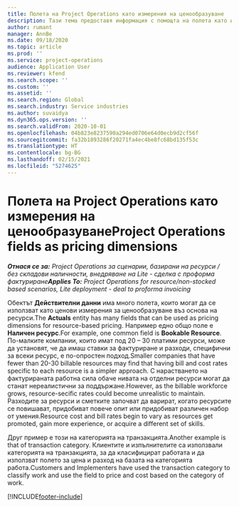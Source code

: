```yaml
---
title: Полета на Project Operations като измерения на ценообразуване
description: Тази тема предоставя информация с помощта на полета като измерения на ценообразуването в Dynamics 365 Project Operations.
author: rumant
manager: AnnBe
ms.date: 09/18/2020
ms.topic: article
ms.prod: ''
ms.service: project-operations
audience: Application User
ms.reviewer: kfend
ms.search.scope: ''
ms.custom: ''
ms.assetid: ''
ms.search.region: Global
ms.search.industry: Service industries
ms.author: suvaidya
ms.dyn365.ops.version: ''
ms.search.validFrom: 2020-10-01
ms.openlocfilehash: 04b823e8237590a294ed0706e64d0ecb9d2cf56f
ms.sourcegitcommit: fa32b1893286f20271fa4ec4be8fc68bd135f53c
ms.translationtype: HT
ms.contentlocale: bg-BG
ms.lasthandoff: 02/15/2021
ms.locfileid: "5274625"
---
```

# <a name="project-operations-fields-as-pricing-dimensions"></a><span data-ttu-id="0ac25-103">Полета на Project Operations като измерения на ценообразуване</span><span class="sxs-lookup"><span data-stu-id="0ac25-103">Project Operations fields as pricing dimensions</span></span>

<span data-ttu-id="0ac25-104">_**Отнася се за:** Project Operations за сценарии, базирани на ресурси / без складови наличности, внедряване на Lite - сделка с проформа фактуриране_</span><span class="sxs-lookup"><span data-stu-id="0ac25-104">_**Applies To:** Project Operations for resource/non-stocked based scenarios, Lite deployment - deal to proforma invoicing_</span></span>

<span data-ttu-id="0ac25-105">Обектът **Действителни данни** има много полета, които могат да се използват като ценови измерения за ценообразуване въз основа на ресурси.</span><span class="sxs-lookup"><span data-stu-id="0ac25-105">The **Actuals** entity has many fields that can be used as pricing dimensions for resource-based pricing.</span></span> <span data-ttu-id="0ac25-106">Например едно общо поле е **Наличен ресурс**.</span><span class="sxs-lookup"><span data-stu-id="0ac25-106">For example, one common field is **Bookable Resource**.</span></span> <span data-ttu-id="0ac25-107">По-малките компании, които имат под 20 – 30 платими ресурси, може да установят, че да имаш ставки за фактуриране и разходи, специфични за всеки ресурс, е по-опростен подход.</span><span class="sxs-lookup"><span data-stu-id="0ac25-107">Smaller companies that have fewer than 20-30 billable resources may find that having bill and cost rates specific to each resource is a simpler approach.</span></span> <span data-ttu-id="0ac25-108">С нарастването на фактурираната работна сила обаче нивата на отделни ресурси могат да станат нереалистични за поддържане.</span><span class="sxs-lookup"><span data-stu-id="0ac25-108">However, as the billable workforce grows, resource-secific rates could become unrealistic to maintain.</span></span> <span data-ttu-id="0ac25-109">Разходите за ресурси и сметките започват да варират, когато ресурсите се повишават, придобиват повече опит или придобиват различен набор от умения.</span><span class="sxs-lookup"><span data-stu-id="0ac25-109">Resource cost and bill rates begin to vary as resources get promoted, gain more experience, or acquire a different set of skills.</span></span> 

<span data-ttu-id="0ac25-110">Друг пример е този на категорията на транзакцията.</span><span class="sxs-lookup"><span data-stu-id="0ac25-110">Another example is that of transaction category.</span></span> <span data-ttu-id="0ac25-111">Клиентите и изпълнителите са използвали категорията на транзакцията, за да класифицират работата и да използват полето за цена и разход на базата на категорията работа.</span><span class="sxs-lookup"><span data-stu-id="0ac25-111">Customers and Implementers have used the transaction category to classify work and use the field to price and cost based on the category of work.</span></span>


[!INCLUDE[footer-include](../includes/footer-banner.md)]